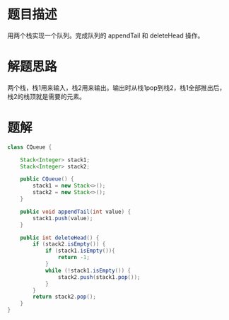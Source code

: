# 题目描述
用两个栈实现一个队列。完成队列的 appendTail 和 deleteHead 操作。

# 解题思路
两个栈，栈1用来输入，栈2用来输出。输出时从栈1pop到栈2，栈1全部推出后，栈2的栈顶就是需要的元素。

# 题解
```java
class CQueue {

    Stack<Integer> stack1;
    Stack<Integer> stack2;

    public CQueue() {
        stack1 = new Stack<>();
        stack2 = new Stack<>();
    }

    public void appendTail(int value) {
        stack1.push(value);
    }

    public int deleteHead() {
        if (stack2.isEmpty()) {
            if (stack1.isEmpty()){
                return -1;
            }
            while (!stack1.isEmpty()) {
                stack2.push(stack1.pop());
            }
        }
        return stack2.pop();
    }
}
```
